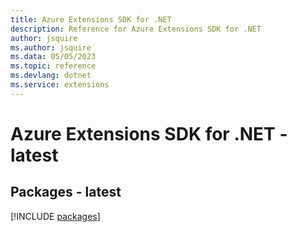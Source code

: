 ```yaml
---
title: Azure Extensions SDK for .NET
description: Reference for Azure Extensions SDK for .NET
author: jsquire
ms.author: jsquire
ms.data: 05/05/2023
ms.topic: reference
ms.devlang: dotnet
ms.service: extensions
---
```

# Azure Extensions SDK for .NET - latest
## Packages - latest
[!INCLUDE [packages](extensions-index.md)]